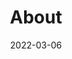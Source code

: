 ---
title: "About"
date: 2022-03-06
layout: "archives"
slug: "archives"
menu:
    main:
        weight: 2
        params: 
            icon: archives
---